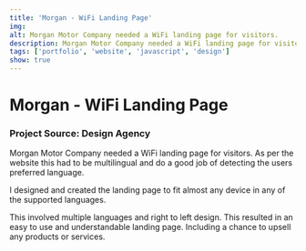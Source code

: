 ```yaml
---
title: 'Morgan - WiFi Landing Page'
img: 
alt: Morgan Motor Company needed a WiFi landing page for visitors. 
description: Morgan Motor Company needed a WiFi landing page for visitors. 
tags: ['portfolio', 'website', 'javascript', 'design']
show: true
---
```


# Morgan - WiFi Landing Page
### Project Source: Design Agency

Morgan Motor Company needed a WiFi landing page for visitors. As per the website this had to be multilingual and do a good job of detecting the users preferred language.

I designed and created the landing page to fit almost any device in any of the supported languages.

This involved multiple languages and right to left design. This resulted in an easy to use and understandable landing page. Including a chance to upsell any products or services.